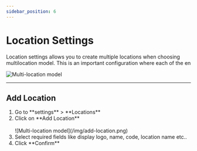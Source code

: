 ```yaml
---
sidebar_position: 6
---
```


# Location Settings

Location settings allows you to create multiple locations when choosing multilocation model. This is an important configuration where each of the en


![Multi-location model](/img/multilocation-model.png)

<hr/>

## Add Location

<ol>
<li>Go to **settings** > **Locations**</li>
<li>Click on **Add Location**</li><br/>
![Multi-location model](/img/add-location.png)
<li>Select required fields like display logo, name, code, location name etc..</li>
<li>Click **Confirm**</li>
</ol>